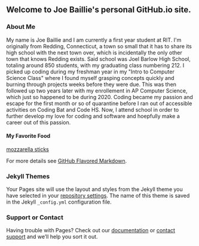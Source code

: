 ## Welcome to Joe Baillie's personal GitHub.io site.

### About Me

My name is Joe Baillie and I am currently a first year student at RIT. I'm originally from Redding, Connecticut, a town so small that it has to share its high school with the next town over, which is incidentally the only other town that knows Redding exists. Said school was Joel Barlow High School, totaling around 850 students, with my graduating class numbering 212. I picked up coding during my freshman year in my "Intro to Computer Science Class" where I found myself grasping concepts quickly and burning through projects weeks before they were due. This was then followed up two years later with my enrollement in AP Computer Science, which just so happened to be during 2020. Coding became my passion and escape for the first month or so of quarantine before I ran out of accessible activities on Coding Bat and Code HS. Now, I attend school in order to further develop my love for coding and software and hoepfully make a career out of this passion.

#### My Favorite Food
[mozzarella sticks](mozz_sticks.jpg)

For more details see [GitHub Flavored Markdown](https://guides.github.com/features/mastering-markdown/).

### Jekyll Themes

Your Pages site will use the layout and styles from the Jekyll theme you have selected in your [repository settings](https://github.com/joebaillie21/personalsite/settings/pages). The name of this theme is saved in the Jekyll `_config.yml` configuration file.

### Support or Contact

Having trouble with Pages? Check out our [documentation](https://docs.github.com/categories/github-pages-basics/) or [contact support](https://support.github.com/contact) and we’ll help you sort it out.
